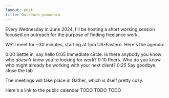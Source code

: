 ```yaml
---
layout: post
title: Outreach pomodoro
---
```


Every Wednesday in June 2024, I'll be hosting a short working session focused on outreach for the purpose of finding freelance work.

We'll meet for ~30 minutes, starting at 1pm US-Eastern. Here's the agenda:

0:00 Settle in, say hello
0:05 Immediate circle. Is there anybody you know who *doesn't* know you're looking for work?
0:10 Peers. Who do you know who might already be working with your next client?
0:25 Say goodbye, close the tab

The meetings will take place in Gather, which is itself pretty cozy.

Here's a link to the public calendar TODO TODO TODO
